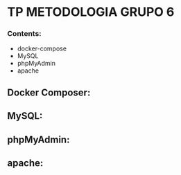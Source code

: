 # TP METODOLOGIA GRUPO 6

### Contents:
- docker-compose
- MySQL
- phpMyAdmin
- apache

## Docker Composer:

## MySQL:

## phpMyAdmin:

## apache:


